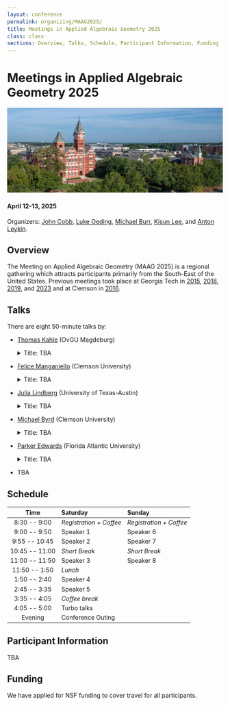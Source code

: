 ```yaml
---
layout: conference
permalink: organizing/MAAG2025/
title: Meetings in Applied Algebraic Geometry 2025
class: class
sections: Overview, Talks, Schedule, Participant Information, Funding
---
```


# Meetings in Applied Algebraic Geometry 2025
![Auburn](/images/projects/auburn.jpg "An image of Auburn, AL from the Auburn Photographic Services.") 
#### April 12-13, 2025
Organizers: [John Cobb](https://johndcobb.github.io), [Luke Oeding](http://webhome.auburn.edu/~lao0004/), [Michael Burr](https://cecas.clemson.edu/~burr2/), [Kisun Lee](https://klee669.github.io), and [Anton Leykin](https://antonleykin.math.gatech.edu).

## Overview
The Meeting on Applied Algebraic Geometry (MAAG 2025) is a regional gathering which attracts participants primarily from the South-East of the United States. Previous meetings took place at Georgia Tech in [2015](https://sites.google.com/site/magaspring15/), [2018](https://sites.google.com/view/maag-2018/home), [2019](https://sites.google.com/view/maag2019/home), and [2023](https://sites.google.com/view/maag-2023/home) and at Clemson in [2016](https://www.math.clemson.edu/aca/maga16/). 

## Talks
There are eight 50-minute talks by:
- [Thomas Kahle](https://thomas-kahle.de) (OvGU Magdeburg)
    <details>
        <summary> Title: TBA </summary>
        Abstract: TBA
    </details>

- [Felice Manganiello](http://www.math.clemson.edu/~manganm/?section=1) (Clemson University)
    <details>
        <summary> Title: TBA </summary>
        Abstract: TBA
    </details>

- [Julia Lindberg](https://sites.google.com/view/julialindberg/home) (University of Texas-Austin)
    <details>
        <summary> Title: TBA </summary>
        Abstract: TBA
    </details>

- [Michael Byrd](https://michael-byrd.github.io) (Clemson University)
    <details>
        <summary> Title: TBA </summary>
        Abstract: TBA
    </details>

- [Parker Edwards](https://parkeredw.com) (Florida Atlantic University)
    <details>
        <summary> Title: TBA </summary>
        Abstract: TBA
    </details>

- TBA

## Schedule

| Time             | Saturday                | Sunday                  |
| :--------------: | :---------------------- | :---------------------- |
| 8:30 -- 9:00     | *Registration + Coffee* | *Registration + Coffee* |
| 9:00 -- 9:50     | Speaker 1               | Speaker 6               |
| 9:55 -- 10:45    | Speaker 2               | Speaker 7               |
| 10:45 -- 11:00   | *Short Break*           | *Short Break*         |
| 11:00 -- 11:50   | Speaker 3               | Speaker 8               |
| 11:50 -- 1:50    | *Lunch*                 |                         |
| 1:50 -- 2:40     | Speaker 4               |                         |
| 2:45 -- 3:35     | Speaker 5               |                         |
| 3:35 -- 4:05     | *Coffee break*          |                         |
| 4:05 -- 5:00     | Turbo talks             |                         |
| Evening          | Conference Outing       |                         |

## Participant Information
TBA

## Funding
We have applied for NSF funding to cover travel for all participants.